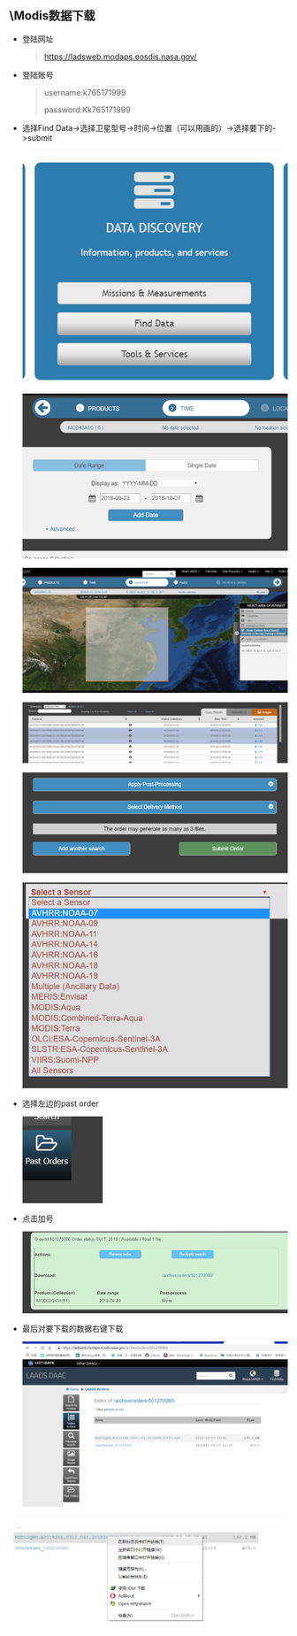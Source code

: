 ## \Modis数据下载

* 登陆网址   

  >https://ladsweb.modaps.eosdis.nasa.gov/

* 登陆账号

  > username:k765171999
  >
  > password:Kk765171999

* 选择Find Data->选择卫星型号->时间->位置（可以用画的）->选择要下的->submit

  ![](img\01.jpg)

  ![03](img\03.jpg)

  ![04](img\04.jpg)

  ![05](img\05.jpg)

  ![06](img\06.jpg)

  ![11](img\11.jpg)



* 选择左边的past order

  ![](img\07.jpg)



* 点击加号

  ![](img\08.jpg)


* 最后对要下载的数据右键下载

  ![](img\09.jpg)


![](img\10.jpg)
